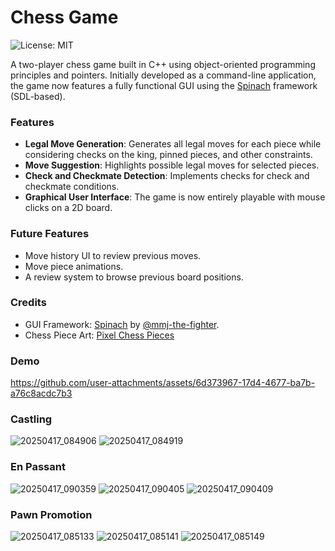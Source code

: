 # Chess Game

![License: MIT](https://img.shields.io/badge/License-MIT-brightgreen.svg)

A two-player chess game built in C++ using object-oriented programming principles and pointers.
Initially developed as a command-line application, the game now features a fully functional GUI using the [Spinach](https://github.com/mmj-the-fighter/Spinach) framework (SDL-based).

### Features

- **Legal Move Generation**: Generates all legal moves for each piece while considering checks on the king, pinned pieces, and other constraints.
- **Move Suggestion**: Highlights possible legal moves for selected pieces.
- **Check and Checkmate Detection**: Implements checks for check and checkmate conditions.
- **Graphical User Interface**: The game is now entirely playable with mouse clicks on a 2D board.

### Future Features

- Move history UI to review previous moves.
- Move piece animations.
- A review system to browse previous board positions.

### Credits

- GUI Framework: [Spinach](https://github.com/mmj-the-fighter/Spinach) by [@mmj-the-fighter](https://github.com/mmj-the-fighter).
- Chess Piece Art: [Pixel Chess Pieces](https://opengameart.org/content/pixel-chess-pieces)

### Demo

https://github.com/user-attachments/assets/6d373967-17d4-4677-ba7b-a76c8acdc7b3

### Castling
![20250417_084906](https://github.com/user-attachments/assets/3a22f96b-572a-420d-b58c-92167963ddc4)
![20250417_084919](https://github.com/user-attachments/assets/901c93ce-7a84-4c46-a55c-422f9ca6490f)

### En Passant
![20250417_090359](https://github.com/user-attachments/assets/5f124f6e-2571-4151-811d-c92642d97a78)
![20250417_090405](https://github.com/user-attachments/assets/f6ca8c6e-0deb-40da-9782-b18ec24c9e14)
![20250417_090409](https://github.com/user-attachments/assets/1525b89b-0935-469d-b188-9c1d5f64f714)

### Pawn Promotion
![20250417_085133](https://github.com/user-attachments/assets/d2238c52-a758-4ba9-bc03-ed9c14d16a08)
![20250417_085141](https://github.com/user-attachments/assets/6cdcf5bf-5fa9-483a-ba95-ac6ab06c0ccc)
![20250417_085149](https://github.com/user-attachments/assets/d7546eb3-01f7-4ed5-a6c5-cff3c177e5e4)

